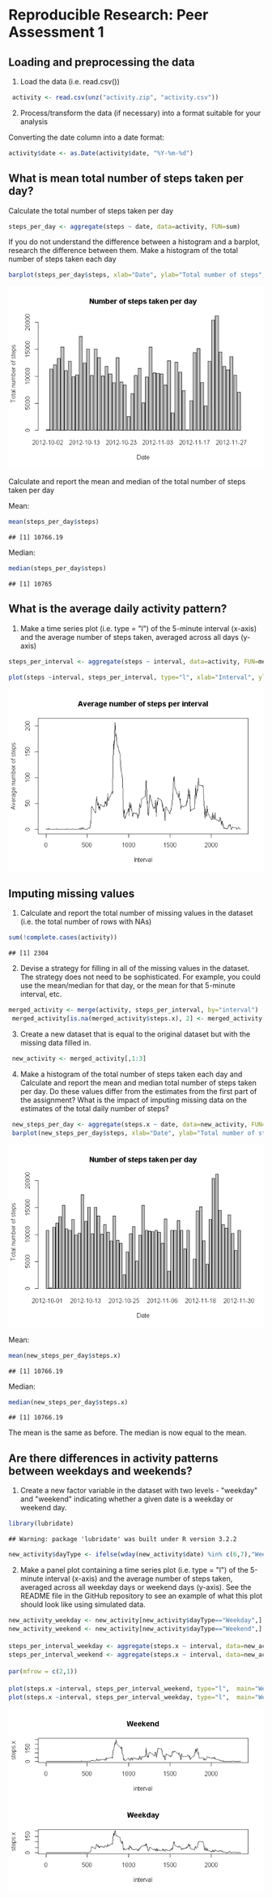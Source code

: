 # Reproducible Research: Peer Assessment 1


## Loading and preprocessing the data

1. Load the data (i.e. read.csv())

```r
 activity <- read.csv(unz("activity.zip", "activity.csv"))
```


2. Process/transform the data (if necessary) into a format suitable for your analysis

Converting the date column into a date format:

```r
activity$date <- as.Date(activity$date, "%Y-%m-%d")
```

## What is mean total number of steps taken per day?

Calculate the total number of steps taken per day

```r
steps_per_day <- aggregate(steps ~ date, data=activity, FUN=sum)
```


If you do not understand the difference between a histogram and a barplot, research the difference between them. Make a histogram of the total number of steps taken each day

```r
barplot(steps_per_day$steps, xlab="Date", ylab="Total number of steps", names.arg = steps_per_day$date, main="Number of steps taken per day")
```

![](PA1_template_files/figure-html/unnamed-chunk-4-1.png) 

Calculate and report the mean and median of the total number of steps taken per day

Mean:

```r
mean(steps_per_day$steps)
```

```
## [1] 10766.19
```

Median:

```r
median(steps_per_day$steps)
```

```
## [1] 10765
```

## What is the average daily activity pattern?
1. Make a time series plot (i.e. type = "l") of the 5-minute interval (x-axis) and the average number of steps taken, averaged across all days (y-axis)


```r
steps_per_interval <- aggregate(steps ~ interval, data=activity, FUN=mean)
```


```r
plot(steps ~interval, steps_per_interval, type="l", xlab="Interval", ylab="Average number of steps", main="Average number of steps per interval")
```

![](PA1_template_files/figure-html/unnamed-chunk-8-1.png) 

## Imputing missing values

1. Calculate and report the total number of missing values in the dataset (i.e. the total number of rows with NAs)


```r
sum(!complete.cases(activity))
```

```
## [1] 2304
```

2. Devise a strategy for filling in all of the missing values in the dataset. The strategy does not need to be sophisticated. For example, you could use the mean/median for that day, or the mean for that 5-minute interval, etc.


```r
merged_activity <- merge(activity, steps_per_interval, by="interval")
 merged_activity[is.na(merged_activity$steps.x), 2] <- merged_activity[is.na(merged_activity$steps.x), 4]
```
 
3. Create a new dataset that is equal to the original dataset but with the missing data filled in.

```r
 new_activity <- merged_activity[,1:3]
```

4. Make a histogram of the total number of steps taken each day and Calculate and report the mean and median total number of steps taken per day. Do these values differ from the estimates from the first part of the assignment? What is the impact of imputing missing data on the estimates of the total daily number of steps?


```r
 new_steps_per_day <- aggregate(steps.x ~ date, data=new_activity, FUN=sum)
 barplot(new_steps_per_day$steps, xlab="Date", ylab="Total number of steps", names.arg = new_steps_per_day$date, main="Number of steps taken per day")
```

![](PA1_template_files/figure-html/unnamed-chunk-12-1.png) 

Mean:

```r
mean(new_steps_per_day$steps.x)
```

```
## [1] 10766.19
```

Median:

```r
median(new_steps_per_day$steps.x)
```

```
## [1] 10766.19
```

The mean is the same as before. The median is now equal to the mean.

## Are there differences in activity patterns between weekdays and weekends?

1. Create a new factor variable in the dataset with two levels - "weekday" and "weekend" indicating whether a given date is a weekday or weekend day.


```r
library(lubridate)
```

```
## Warning: package 'lubridate' was built under R version 3.2.2
```

```r
new_activity$dayType <- ifelse(wday(new_activity$date) %in% c(6,7),"Weekend", "Weekday")
```

2. Make a panel plot containing a time series plot (i.e. type = "l") of the 5-minute interval (x-axis) and the average number of steps taken, averaged across all weekday days or weekend days (y-axis). See the README file in the GitHub repository to see an example of what this plot should look like using simulated data.


```r
new_activity_weekday <- new_activity[new_activity$dayType=="Weekday",]
new_activity_weekend <- new_activity[new_activity$dayType=="Weekend",]

steps_per_interval_weekday <- aggregate(steps.x ~ interval, data=new_activity_weekday, FUN=mean)
steps_per_interval_weekend <- aggregate(steps.x ~ interval, data=new_activity_weekend, FUN=mean)

par(mfrow = c(2,1))

plot(steps.x ~interval, steps_per_interval_weekend, type="l",  main="Weekend")
plot(steps.x ~interval, steps_per_interval_weekday, type="l",  main="Weekday")
```

![](PA1_template_files/figure-html/unnamed-chunk-16-1.png) 
